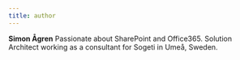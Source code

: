```yaml
---
title: author
---
```


**Simon Ågren** Passionate about SharePoint and Office365. Solution Architect working as a consultant for Sogeti in Umeå, Sweden.